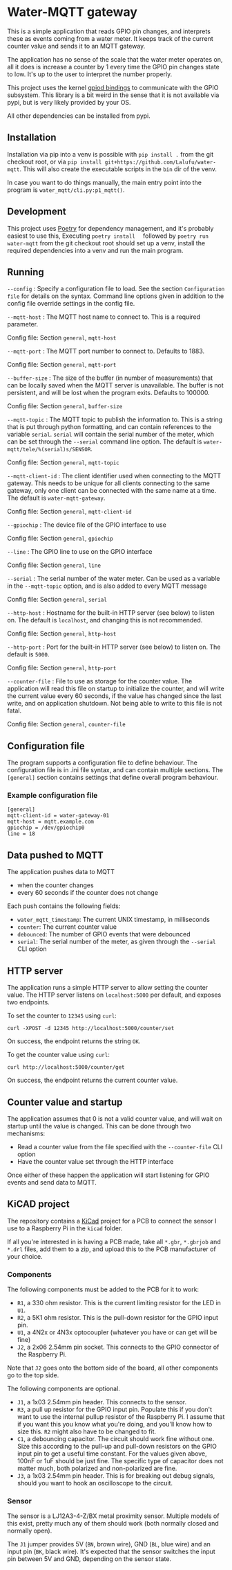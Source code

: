 # Water-MQTT gateway

This is a simple application that reads GPIO pin changes, and interprets
these as events coming from a water meter. It keeps track of the current
counter value and sends it to an MQTT gateway.

The application has no sense of the scale that the water meter operates
on, all it does is increase a counter by 1 every time the GPIO pin
changes state to low. It's up to the user to interpret the number properly.

This project uses the kernel [gpiod bindings](https://git.kernel.org/pub/scm/libs/libgpiod/libgpiod.git/)
to communicate with the GPIO subsystem. This library is a bit weird in the
sense that it is not available via pypi, but is very likely provided
by your OS.

All other dependencies can be installed from pypi.

## Installation

Installation via pip into a venv is possible with `pip install .` from
the git checkout root, or via `pip install git+https://github.com/Lalufu/water-mqtt`.
This will also create the executable scripts in the `bin` dir of the venv.

In case you want to do things manually, the main entry point into
the program is `water_mqtt/cli.py:p1_mqtt()`.

## Development

This project uses [Poetry](https://python-poetry.org/) for dependency
management, and it's probably easiest to use this, Executing `poetry install 
` followed by `poetry run water-mqtt` from the git checkout root should
set up a venv, install the required dependencies into a venv and run
the main program.

## Running

`--config`
: Specify a configuration file to load. See the section `Configuration file`
  for details on the syntax. Command line options given in addition to the
  config file override settings in the config file.

`--mqtt-host`
: The MQTT host name to connect to. This is a required parameter.

  Config file: Section `general`, `mqtt-host`

`--mqtt-port`
: The MQTT port number to connect to. Defaults to 1883.

  Config file: Section `general`, `mqtt-port`

`--buffer-size`
: The size of the buffer (in number of measurements) that can be locally
  saved when the MQTT server is unavailable. The buffer is not persistent,
  and will be lost when the program exits. Defaults to 100000.

  Config file: Section `general`, `buffer-size`

`--mqtt-topic`
: The MQTT topic to publish the information to. This is a string that is put
  through python formatting, and can contain references to the variable `serial`.
  `serial` will contain the serial number of the meter, which
  can be set through the `--serial` command line option.
  The default is `water-mqtt/tele/%(serial)s/SENSOR`.

  Config file: Section `general`, `mqtt-topic`

`--mqtt-client-id`
: The client identifier used when connecting to the MQTT gateway. This needs
  to be unique for all clients connecting to the same gateway, only one
  client can be connected with the same name at a time. The default is
  `water-mqtt-gateway`.

  Config file: Section `general`, `mqtt-client-id`

`--gpiochip`
: The device file of the GPIO interface to use

  Config file: Section `general`, `gpiochip`

`--line`
: The GPIO line to use on the GPIO interface

  Config file: Section `general`, `line`

`--serial`
: The serial number of the water meter. Can be used as a variable in the
  `--mqtt-topic` option, and is also added to every MQTT message

  Config file: Section `general`, `serial`

`--http-host`
: Hostname for the built-in HTTP server (see below) to listen on.
  The default is `localhost`, and changing this is not recommended.

  Config file: Section `general`, `http-host`

`--http-port`
: Port for the built-in HTTP server (see below) to listen on.
  The default is `5000`.

  Config file: Section `general`, `http-port`

`--counter-file`
: File to use as storage for the counter value. The application will
  read this file on startup to initialize the counter, and will write the
  current value every 60 seconds, if the value has changed since the
  last write, and on application shutdown. Not being able to write to this
  file is not fatal.

  Config file: Section `general`, `counter-file`

## Configuration file
The program supports a configuration file to define behaviour. The
configuration file is in .ini file syntax, and can contain multiple sections.
The `[general]` section contains settings that define overall program
behaviour.

### Example configuration file

```
[general]
mqtt-client-id = water-gateway-01
mqtt-host = mqtt.example.com
gpiochip = /dev/gpiochip0
line = 18

```
## Data pushed to MQTT

The application pushes data to MQTT

- when the counter changes
- every 60 seconds if the counter does not change

Each push contains the following fields:

- `water_mqtt_timestamp`: The current UNIX timestamp, in milliseconds
- `counter`: The current counter value
- `debounced`: The number of GPIO events that were debounced
- `serial`: The serial number of the meter, as given through the `--serial`
  CLI option

## HTTP server

The application runs a simple HTTP server to allow setting the counter value.
The HTTP server listens on `localhost:5000` per default, and exposes two
endpoints.

To set the counter to `12345` using `curl`:

`curl -XPOST -d 12345 http://localhost:5000/counter/set`

On success, the endpoint returns the string `OK`.


To get the counter value using `curl`:

`curl http://localhost:5000/counter/get`

On success, the endpoint returns the current counter value.


## Counter value and startup

The application assumes that 0 is not a valid counter value, and will wait on
startup until the value is changed. This can be done through two mechanisms:

- Read a counter value from the file specified with the `--counter-file` CLI
  option
- Have the counter value set through the HTTP interface

Once either of these happen the application will start listening for GPIO
events and send data to MQTT.

## KiCAD project

The repository contains a [KiCad](https://www.kicad.org) project for a PCB
to connect the sensor I use to a Raspberry Pi in the `kicad` folder.

If all you're interested in is having a PCB made, take all `*.gbr`, `*.gbrjob`
and `*.drl` files, add them to a zip, and upload this to the PCB manufacturer
of your choice.

### Components

The following components must be added to the PCB for it to work:

- `R1`, a 330 ohm resistor. This is the current limiting resistor for the LED
in `U1`.
- `R2`, a 5K1 ohm resistor. This is the pull-down resistor for the GPIO input
pin.
- `U1`, a 4N2x or 4N3x optocoupler (whatever you have or can get will be fine)
- `J2`, a 2x06 2.54mm pin socket. This connects to the GPIO connector of the
Raspberry Pi.

Note that `J2` goes onto the bottom side of the board, all other components
go to the top side.

The following components are optional.

- `J1`, a 1x03 2.54mm pin header. This connects to the sensor.
- `R3`, a pull up resistor for the GPIO input pin. Populate this if you don't
want to use the internal pullup resistor of the Raspberry Pi. I assume that if you
want this you know what you're doing, and you'll know how to size this. `R2`
might also have to be changed to fit.
- `C1`, a debouncing capacitor. The circuit should work fine without one. Size
this according to the pull-up and pull-down resistors on the GPIO input pin
to get a useful time constant. For the values given above, 100nF or 1uF should
be just fine. The specific type of capacitor does not matter much, both
polarized and non-polarized are fine.
- `J3`, a 1x03 2.54mm pin header. This is for breaking out debug signals,
should you want to hook an oscilloscope to the circuit.


### Sensor
The sensor is a LJ12A3-4-Z/BX metal proximity sensor. Multiple models of this
exist, pretty much any of them should work (both normally closed and normally open).

The `J1` jumper provides 5V (`BN`, brown wire), GND (`BL`, blue wire) and an
input pin (`BK`, black wire). It's expected that the sensor switches the input
pin between 5V and GND, depending on the sensor state.
